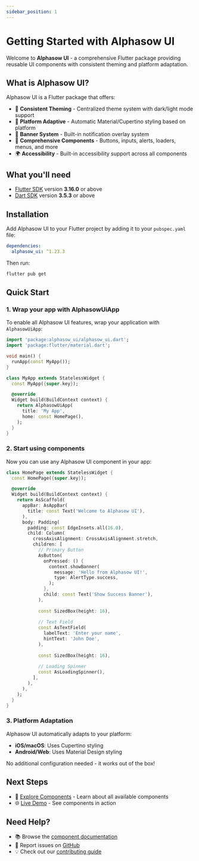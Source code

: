 ```yaml
---
sidebar_position: 1
---
```


# Getting Started with Alphasow UI

Welcome to **Alphasow UI** - a comprehensive Flutter package providing reusable UI components with consistent theming and platform adaptation.

## What is Alphasow UI?

Alphasow UI is a Flutter package that offers:

- 🎨 **Consistent Theming** - Centralized theme system with dark/light mode support
- 📱 **Platform Adaptive** - Automatic Material/Cupertino styling based on platform
- 🔔 **Banner System** - Built-in notification overlay system
- 🧩 **Comprehensive Components** - Buttons, inputs, alerts, loaders, menus, and more
- 🌍 **Accessibility** - Built-in accessibility support across all components

## What you'll need

- [Flutter SDK](https://flutter.dev/docs/get-started/install) version **3.16.0** or above
- [Dart SDK](https://dart.dev/get-dart) version **3.5.3** or above

## Installation

Add Alphasow UI to your Flutter project by adding it to your `pubspec.yaml` file:

```yaml
dependencies:
  alphasow_ui: ^1.23.3
```

Then run:

```bash
flutter pub get
```

## Quick Start

### 1. Wrap your app with AlphasowUiApp

To enable all Alphasow UI features, wrap your application with `AlphasowUiApp`:

```dart
import 'package:alphasow_ui/alphasow_ui.dart';
import 'package:flutter/material.dart';

void main() {
  runApp(const MyApp());
}

class MyApp extends StatelessWidget {
  const MyApp({super.key});

  @override
  Widget build(BuildContext context) {
    return AlphasowUiApp(
      title: 'My App',
      home: const HomePage(),
    );
  }
}
```

### 2. Start using components

Now you can use any Alphasow UI component in your app:

```dart
class HomePage extends StatelessWidget {
  const HomePage({super.key});

  @override
  Widget build(BuildContext context) {
    return AsScaffold(
      appBar: AsAppBar(
        title: const Text('Welcome to Alphasow UI'),
      ),
      body: Padding(
        padding: const EdgeInsets.all(16.0),
        child: Column(
          crossAxisAlignment: CrossAxisAlignment.stretch,
          children: [
            // Primary Button
            AsButton(
              onPressed: () {
                context.showBanner(
                  message: 'Hello from Alphasow UI!',
                  type: AlertType.success,
                );
              },
              child: const Text('Show Success Banner'),
            ),
            
            const SizedBox(height: 16),
            
            // Text Field
            const AsTextField(
              labelText: 'Enter your name',
              hintText: 'John Doe',
            ),
            
            const SizedBox(height: 16),
            
            // Loading Spinner
            const AsLoadingSpinner(),
          ],
        ),
      ),
    );
  }
}
```

### 3. Platform Adaptation

Alphasow UI automatically adapts to your platform:

- **iOS/macOS**: Uses Cupertino styling
- **Android/Web**: Uses Material Design styling

No additional configuration needed - it works out of the box!

## Next Steps

- 📖 [Explore Components](./components/overview) - Learn about all available components
- 🌐 [Live Demo](https://ui.alphasow.dev) - See components in action

## Need Help?

- 📚 Browse the [component documentation](./components/overview)
- 🐛 Report issues on [GitHub](https://github.com/alpha-sow/alphasow-ui/issues)
- 💡 Check out our [contributing guide](https://github.com/alpha-sow/alphasow-ui/blob/main/CONTRIBUTING.md)
